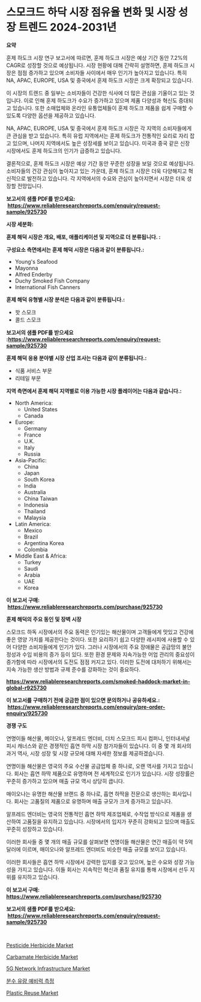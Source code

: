 <p><h1>스모크드 하닥 시장 점유율 변화 및 시장 성장 트렌드 2024-2031년</h1></p><p><strong>요약</strong></p>
<p><p>훈제 하도크 시장 연구 보고서에 따르면, 훈제 하도크 시장은 예상 기간 동안 7.2%의 CAGR로 성장할 것으로 예상됩니다. 시장 현황에 대해 간략히 설명하면, 훈제 하도크 시장은 점점 증가하고 있으며 소비자들 사이에서 매우 인기가 높아지고 있습니다. 특히 NA, APAC, EUROPE, USA 및 중국에서 훈제 하도크 시장은 크게 확장되고 있습니다.</p><p>이 시장의 트렌드 중 일부는 소비자들이 건강한 식사에 더 많은 관심을 기울이고 있는 것입니다. 이로 인해 훈제 하도크가 수요가 증가하고 있으며 제품 다양성과 혁신도 증대되고 있습니다. 또한 소매업체와 온라인 유통업체들이 훈제 하도크 제품을 쉽게 구매할 수 있도록 다양한 옵션을 제공하고 있습니다.</p><p>NA, APAC, EUROPE, USA 및 중국에서 훈제 하도크 시장은 각 지역의 소비자들에게 큰 관심을 받고 있습니다. 특히 유럽 지역에서는 훈제 하도크가 전통적인 요리로 자리 잡고 있으며, 나머지 지역에서도 높은 성장세를 보이고 있습니다. 미국과 중국 같은 신장 시장에서도 훈제 하도크의 인기가 급증하고 있습니다.</p><p>결론적으로, 훈제 하도크 시장은 예상 기간 동안 꾸준한 성장을 보일 것으로 예상됩니다. 소비자들의 건강 관심이 높아지고 있는 가운데, 훈제 하도크 시장은 더욱 다양해지고 혁신적으로 발전하고 있습니다. 각 지역에서의 수요와 관심이 높아지면서 시장은 더욱 성장할 전망입니다.</p></p>
<p><strong>보고서의 샘플 PDF를 받으세요: &nbsp;<a href="https://www.reliableresearchreports.com/enquiry/request-sample/925730">https://www.reliableresearchreports.com/enquiry/request-sample/925730</a></strong></p>
<p><strong>시장 세분화:</strong></p>
<p><strong> 훈제 해덕 시장은 개요, 배포, 애플리케이션 및 지역으로 더 분류됩니다. :</strong></p>
<p><strong>구성요소 측면에서는 훈제 해덕 시장은 다음과 같이 분류됩니다.:</strong></p>
<p><ul><li>Young's Seafood</li><li>Mayonna</li><li>Alfred Enderby</li><li>Duchy Smoked Fish Company</li><li>International Fish Canners</li></ul></p>
<p><strong> 훈제 해덕 유형별 시장 분석은 다음과 같이 분류됩니다.:</strong></p>
<p><ul><li>핫 스모크</li><li>콜드 스모크</li></ul></p>
<p><strong>보고서의 샘플 PDF를 받으세요 :<a href="https://www.reliableresearchreports.com/enquiry/request-sample/925730">https://www.reliableresearchreports.com/enquiry/request-sample/925730</a></strong></p>
<p><strong> 훈제 해덕 응용 분야별 시장 산업 조사는 다음과 같이 분류됩니다.:</strong></p>
<p><ul><li>식품 서비스 부문</li><li>리테일 부문</li></ul></p>
<p><strong>지역 측면에서 훈제 해덕 지역별로 이용 가능한 시장 플레이어는 다음과 같습니다.:</strong></p>
<p><ul>
    <li>
        North America:
        <ul>
            <li>United States</li>
            <li>Canada</li>
        </ul>
    </li>
    <li>
        Europe:
        <ul>
            <li>Germany</li>
            <li>France</li>
            <li>U.K.</li>
            <li>Italy</li>
            <li>Russia</li>
        </ul>
    </li>
    <li>
        Asia-Pacific:
        <ul>
            <li>China</li>
            <li>Japan</li>
            <li>South Korea</li>
            <li>India</li>
            <li>Australia</li>
            <li>China Taiwan</li>
            <li>Indonesia</li>
            <li>Thailand</li>
            <li>Malaysia</li>
        </ul>
    </li>
    <li>
        Latin America:
        <ul>
            <li>Mexico</li>
            <li>Brazil</li>
            <li>Argentina Korea</li>
            <li>Colombia</li>
        </ul>
    </li>
    <li>
        Middle East & Africa:
        <ul>
            <li>Turkey</li>
            <li>Saudi</li>
            <li>Arabia</li>
            <li>UAE</li>
            <li>Korea</li>
        </ul>
    </li>
    </ul></p>
<p><strong>이 보고서 구매: &nbsp;<a href="https://www.reliableresearchreports.com/purchase/925730">https://www.reliableresearchreports.com/purchase/925730</a></strong></p>
<p><strong>훈제 해덕의 주요 동인 및 장벽 시장</strong></p>
<p><p>스모크드 하독 시장에서의 주요 동력은 인기있는 해산물이며 고객들에게 맛있고 건강에 좋은 영양 가치를 제공한다는 것이다. 또한 요리하기 쉽고 다양한 레시피에 사용할 수 있어 다양한 소비자들에게 인기가 있다. 그러나 시장에서의 주요 장애물은 공급망의 불안정성과 수입 비용의 증가 등이 있다. 또한 환경 문제와 지속가능한 어업 관리의 중요성이 증가함에 따라 시장에서의 도전도 점점 커지고 있다. 이러한 도전에 대처하기 위해서는 지속 가능한 생산 방법과 규제 준수를 강화하는 것이 중요하다.</p></p>
<p><strong><a href="https://www.reliableresearchreports.com/smoked-haddock-market-in-global-r925730">https://www.reliableresearchreports.com/smoked-haddock-market-in-global-r925730</a></strong></p>
<p><strong>이 보고서를 구매하기 전에 궁금한 점이 있으면 문의하거나 공유하세요.: &nbsp;<a href="https://www.reliableresearchreports.com/enquiry/pre-order-enquiry/925730">https://www.reliableresearchreports.com/enquiry/pre-order-enquiry/925730</a></strong></p>
<p><strong>경쟁 구도</strong></p>
<p><p>연명이들 해산물, 메이오나, 알프레드 엔더비, 더치 스모크드 피시 컴퍼니, 인터내셔널 피시 캐너스와 같은 경쟁적인 흡연 하딱 시장 참가자들이 있습니다. 이 중 몇 개 회사의 과거 역사, 시장 성장 및 시장 규모에 대해 자세한 정보를 제공하겠습니다.</p><p>연명이들 해산물은 영국의 주요 수산물 공급업체 중 하나로, 오랜 역사를 가지고 있습니다. 회사는 흡연 하딱 제품으로 유명하며 전 세계적으로 인기가 있습니다. 시장 성장률은 꾸준히 증가하고 있으며 매출 규모 역시 상당히 큽니다.</p><p>매이오나는 유명한 해산물 브랜드 중 하나로, 흡연 하딱을 전문으로 생산하는 회사입니다. 회사는 고품질의 제품으로 유명하며 매출 규모가 크게 증가하고 있습니다.</p><p>알프레드 엔더비는 영국의 전통적인 흡연 하딱 제조업체로, 수작업 방식으로 제품을 생산하여 고품질을 유지하고 있습니다. 시장에서의 입지가 꾸준히 강화되고 있으며 매출도 꾸준히 성장하고 있습니다.</p><p>이러한 회사들 중 몇 개의 매출 규모를 살펴보면 연명이들 해산물은 연간 매출이 약 5억 달러에 이르며, 매이오나와 알프레드 엔더비도 비슷한 매출 규모를 보이고 있습니다.</p><p>이러한 회사들은 흡연 하딱 시장에서 강력한 입지를 갖고 있으며, 높은 수요와 성장 가능성을 가지고 있습니다. 이들 회사는 지속적인 혁신과 품질 유지를 통해 시장에서 선두 지위를 유지하고 있습니다.</p></p>
<p><strong>이 보고서 구매: &nbsp; <a href="https://www.reliableresearchreports.com/purchase/925730">https://www.reliableresearchreports.com/purchase/925730</a></strong></p>
<p><strong>보고서의 샘플 PDF를 받으세요: &nbsp;<a href="https://www.reliableresearchreports.com/enquiry/request-sample/925730">https://www.reliableresearchreports.com/enquiry/request-sample/925730</a></strong><strong></strong></p>
<p>&nbsp;</p>
<p><p><a href="https://issuu.com/reportprime-2/docs/pesticide-herbicide-market-size-2030.pptx">Pesticide Herbicide Market</a></p><p><a href="https://issuu.com/reportprime-2/docs/carbamate-herbicide-market-size-2030.pptx">Carbamate Herbicide Market</a></p><p><a href="https://github.com/Chiragrp22/Market-Research-Report-List-4/blob/main/5g-network-infrastructure-market.md">5G Network Infrastructure Market</a></p><p><a href="https://medium.com/@jewelmohr02/%EB%B6%84%EC%88%98-%ED%94%8C%EB%A1%9C%EC%9A%B0-%EB%A6%AC%EC%A0%80%EB%B8%8C-%EC%B8%A1%EC%A0%95-%EC%8B%9C%EC%9E%A5-%EB%8F%99%ED%96%A5-%EB%B0%8F-%EC%8B%9C%EC%9E%A5-%EB%B6%84%EC%84%9D%EC%9D%80-2024%EB%85%84%EB%B6%80%ED%84%B0-2031%EB%85%84%EA%B9%8C%EC%A7%80-%EC%98%88%EC%83%81%EB%90%A9%EB%8B%88%EB%8B%A4-a7eb04e17d51">분수 유량 예비력 측정</a></p><p><a href="https://github.com/derrinmiltonellis35gcl/Market-Research-Report-List-2/blob/main/plastic-reuse-market.md">Plastic Reuse Market</a></p></p>